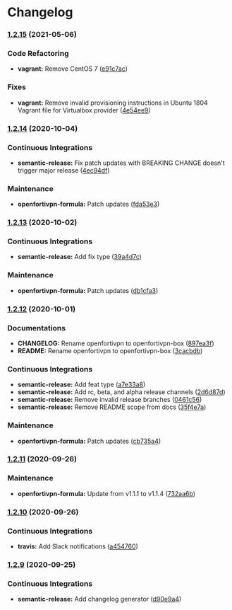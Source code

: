 # Changelog

### [1.2.15](https://github.com/extra2000/openfortivpn-box/compare/v1.2.14...v1.2.15) (2021-05-06)


### Code Refactoring

* **vagrant:** Remove CentOS 7 ([e91c7ac](https://github.com/extra2000/openfortivpn-box/commit/e91c7aca89d677ee7ebe1b8b5badfce11622db0e))


### Fixes

* **vagrant:** Remove invalid provisioning instructions in Ubuntu 1804 Vagrant file for Virtualbox provider ([4e54ee9](https://github.com/extra2000/openfortivpn-box/commit/4e54ee95900e495c5cf726ee9642325b288ce41b))

### [1.2.14](https://github.com/extra2000/openfortivpn-box/compare/v1.2.13...v1.2.14) (2020-10-04)


### Continuous Integrations

* **semantic-release:** Fix patch updates with BREAKING CHANGE doesn't trigger major release ([4ec94df](https://github.com/extra2000/openfortivpn-box/commit/4ec94df50542691acc13b022c500c34c49d6cc87))


### Maintenance

* **openfortivpn-formula:** Patch updates ([fda53e3](https://github.com/extra2000/openfortivpn-box/commit/fda53e3202312defb5d3848acf0c728120c15c72))

### [1.2.13](https://github.com/extra2000/openfortivpn-box/compare/v1.2.12...v1.2.13) (2020-10-02)


### Continuous Integrations

* **semantic-release:** Add fix type ([39a4d7c](https://github.com/extra2000/openfortivpn-box/commit/39a4d7c21f44d741550266d99f7de1b6ee1c9779))


### Maintenance

* **openfortivpn-formula:** Patch updates ([db1cfa3](https://github.com/extra2000/openfortivpn-box/commit/db1cfa374c173c0757574331be49faf8384a87f9))

### [1.2.12](https://github.com/extra2000/openfortivpn/compare/v1.2.11...v1.2.12) (2020-10-01)


### Documentations

* **CHANGELOG:** Rename openfortivpn to openfortivpn-box ([897ea3f](https://github.com/extra2000/openfortivpn/commit/897ea3f46b13996c72957cc69e844210c4f5be6b))
* **README:** Rename openfortivpn to openfortivpn-box ([3cacbdb](https://github.com/extra2000/openfortivpn/commit/3cacbdb34a0864deaa908d9b19b70591354c0452))


### Continuous Integrations

* **semantic-release:** Add feat type ([a7e33a8](https://github.com/extra2000/openfortivpn/commit/a7e33a8040d83b7fea41315e30f5f061ef60d682))
* **semantic-release:** Add rc, beta, and alpha release channels ([2d6d87d](https://github.com/extra2000/openfortivpn/commit/2d6d87d7d68ed35cf398815915d022449131edb3))
* **semantic-release:** Remove invalid release branches ([0461c56](https://github.com/extra2000/openfortivpn/commit/0461c568a5ff8e1c054ae3f0a10e7686421a0e94))
* **semantic-release:** Remove README scope from docs ([35f4e7a](https://github.com/extra2000/openfortivpn/commit/35f4e7a4088261bb3cc884cbb88afb35a5cc973a))


### Maintenance

* **openfortivpn-formula:** Patch updates ([cb735a4](https://github.com/extra2000/openfortivpn/commit/cb735a468fd5b61038a21b9b9dee2d717380dc2e))

### [1.2.11](https://github.com/extra2000/openfortivpn-box/compare/v1.2.10...v1.2.11) (2020-09-26)


### Maintenance

* **openfortivpn-formula:** Update from v1.1.1 to v1.1.4 ([732aa6b](https://github.com/extra2000/openfortivpn-box/commit/732aa6b093f2995e3a7817abd53d1a0239c57ed5))

### [1.2.10](https://github.com/extra2000/openfortivpn-box/compare/v1.2.9...v1.2.10) (2020-09-26)


### Continuous Integrations

* **travis:** Add Slack notifications ([a454760](https://github.com/extra2000/openfortivpn-box/commit/a454760566e673a1e3ae88e3792706b5102e792e))

### [1.2.9](https://github.com/extra2000/openfortivpn-box/compare/v1.2.8...v1.2.9) (2020-09-25)


### Continuous Integrations

* **semantic-release:** Add changelog generator ([d90e9a4](https://github.com/extra2000/openfortivpn-box/commit/d90e9a4fa6bcd30d73f972a3b6f07b0da357be76))
